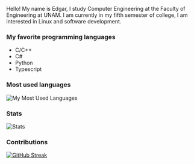 Hello! My name is Edgar, I study Computer Engineering at the Faculty of Engineering at UNAM. I am currently in my fifth semester of college, I am interested in Linux and software development.

### My favorite programming languages

- C/C++
- C#
- Python
- Typescript

### Most used languages
![My Most Used Languages](https://github-readme-stats.vercel.app/api/top-langs/?username=EdgarsFeic96&theme=gotham&layout=compact&hide=HTML,CSS,SCSS&exclude_repo=ProyectoFinalPOO)

### Stats

![Stats](https://github-readme-stats.vercel.app/api?username=edgarsfeic96&show_icons=true&theme=gotham)

### Contributions
[![GitHub Streak](https://github-readme-streak-stats.herokuapp.com?user=edgarsfeic96&theme=gotham)](https://git.io/streak-stats)
